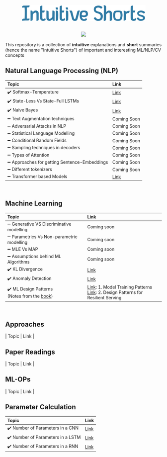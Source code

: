 <p align="center">
  <br>
  <img  src=shorts/docs/logo.png>
  </br>
</p>

<p align="center">
  <br>
  <img  src="https://img.shields.io/badge/Powered%20by-Intuitions-Green.svg">
  </br>
</p>

This repository is a collection of **intuitive** explanations and **short** summaries (hence the name "Intuitive Shorts") of important and interesting ML/NLP/CV concepts

## Natural Language Processing (NLP)
| Topic | Link |
|:---| :---
| ✔️ Softmax-Temperature | [Link](https://intuitiveshorts.blogspot.com/2020/04/softmax-temperature.html) |
| ✔️ State-Less Vs State-Full LSTMs | [Link](https://intuitiveshorts.blogspot.com/2020/04/stateless-vs-statefull-sequence-models.html) |
| ✔️ Naive Bayes | [Link](shorts/naive_bayes.md) |
| ➖ Text Augmentation techniques | Coming Soon |
| ➖ Adversarial Attacks in NLP | Coming Soon |
| ➖ Statistical Language Modelling | Coming Soon |
| ➖ Conditional Random Fields | Coming Soon |
| ➖ Sampling techniques in decoders | Coming Soon |
| ➖ Types of Attention | Coming Soon |
| ➖ Approaches for getting Sentence-Embeddings | Coming Soon |
| ➖ Different tokenizers | Coming Soon |
| ➖ Transformer based Models | [Link](https://intuitiveshorts.blogspot.com/2021/04/transformer-based-models.html) |

<br>

## Machine Learning
| Topic | Link |
|:---| :---
| ➖ Generative VS Discriminative modelling | Coming soon |
| ➖ Parametrics Vs Non-parametric modelling | Coming soon |
| ➖ MLE Vs MAP | Coming soon |
| ➖ Assumptions behind ML Algorithms | Coming soon |
| ✔️ KL Divergence | [Link](https://intuitiveshorts.blogspot.com/2021/04/kl-divergence.html) |
| ✔️ Anomaly Detection | [Link](shorts/anomaly.md) |
| ✔️ ML Design Patterns <br> (Notes from the [book](https://www.amazon.com/Machine-Learning-Design-Patterns-Preparation/dp/1098115783)) | [Link](https://intuitiveshorts.blogspot.com/2021/04/ml-design-patterns-model-training.html): 1. Model Training Patterns <br> [Link](shorts/pattern_rs.md): 2. Design Patterns for Resilient Serving <br> |
<br>

## Approaches
| Topic | Link |

## Paper Readings
| Topic | Link |

## ML-OPs
| Topic | Link |

## Parameter Calculation
| Topic | Link |
|:---|:---|
| ✔️ Number of Parameters in a CNN | [Link](https://intuitiveshorts.blogspot.com/2020/07/cnn-parameters.html) |
| ✔️ Number of Parameters in a LSTM | [Link](https://intuitiveshorts.blogspot.com/2020/05/lstm-matrix-dimensions-and-parameters.html) |
| ✔️ Number of Parameters in a RNN | [Link](https://intuitiveshorts.blogspot.com/2020/05/lstm-parameters.html) |